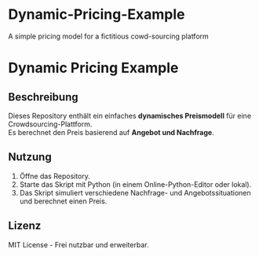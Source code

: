# Dynamic-Pricing-Example
A simple pricing model for a fictitious cowd-sourcing platform
# Dynamic Pricing Example

## Beschreibung
Dieses Repository enthält ein einfaches **dynamisches Preismodell** für eine Crowdsourcing-Plattform.  
Es berechnet den Preis basierend auf **Angebot und Nachfrage**.

## Nutzung
1. Öffne das Repository.
2. Starte das Skript mit Python (in einem Online-Python-Editor oder lokal).
3. Das Skript simuliert verschiedene Nachfrage- und Angebotssituationen und berechnet einen Preis.

## Lizenz
MIT License - Frei nutzbar und erweiterbar.

